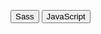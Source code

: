 <button class="sassButton" onclick="sass()">Sass</button>
<button class="jsButton">JavaScript</button>

<script>
    function sass() {
        window.location.href = "{{ site.baseurl }}/sass";
    }
</script>

